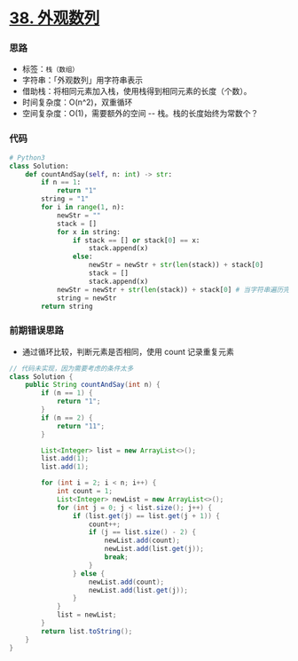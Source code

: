 # [38. 外观数列](https://leetcode-cn.com/problems/count-and-say)

### 思路

- 标签：`栈（数组）`
- 字符串：「外观数列」用字符串表示
- 借助栈：将相同元素加入栈，使用栈得到相同元素的长度（个数）。
- 时间复杂度：O(n^2)，双重循环
- 空间复杂度：O(1)，需要额外的空间 -- 栈。栈的长度始终为常数个？

###  代码

```Python
# Python3
class Solution:
    def countAndSay(self, n: int) -> str:
        if n == 1:
            return "1"
        string = "1"
        for i in range(1, n):
            newStr = ""
            stack = []
            for x in string:
                if stack == [] or stack[0] == x:
                    stack.append(x)
                else:
                    newStr = newStr + str(len(stack)) + stack[0]
                    stack = []
                    stack.append(x)
            newStr = newStr + str(len(stack)) + stack[0] # 当字符串遍历完成后，还需要计算一次栈，因为栈中此时可能还有值
            string = newStr
        return string
```

### 前期错误思路

- 通过循环比较，判断元素是否相同，使用 count 记录重复元素

```Java
// 代码未实现，因为需要考虑的条件太多
class Solution {
    public String countAndSay(int n) {
        if (n == 1) {
            return "1";
        }
        if (n == 2) {
            return "11";
        }

        List<Integer> list = new ArrayList<>();
        list.add(1);
        list.add(1);

        for (int i = 2; i < n; i++) {
            int count = 1;
            List<Integer> newList = new ArrayList<>();
            for (int j = 0; j < list.size(); j++) {
                if (list.get(j) == list.get(j + 1)) {
                    count++;
                    if (j == list.size() - 2) {
                        newList.add(count);
                        newList.add(list.get(j));
                        break;
                    }
                } else {
                    newList.add(count);
                    newList.add(list.get(j));
                }
            }
            list = newList;
        }
        return list.toString();
    }
}
```

